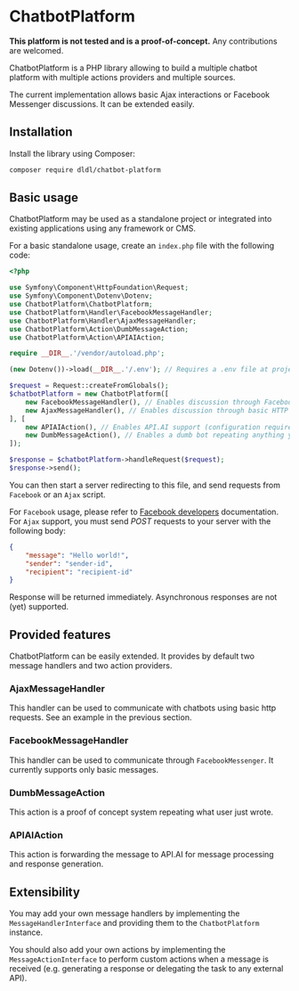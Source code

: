 # ChatbotPlatform

**This platform is not tested and is a proof-of-concept.** Any contributions are welcomed.

ChatbotPlatform is a PHP library allowing to build a multiple chatbot platform with multiple
actions providers and multiple sources.

The current implementation allows basic Ajax interactions or Facebook Messenger discussions. It can be extended easily.

## Installation

Install the library using Composer:

```sh
composer require dldl/chatbot-platform
```

## Basic usage

ChatbotPlatform may be used as a standalone project or integrated into existing applications
using any framework or CMS.

For a basic standalone usage, create an `index.php` file with the following code:

```php
<?php

use Symfony\Component\HttpFoundation\Request;
use Symfony\Component\Dotenv\Dotenv;
use ChatbotPlatform\ChatbotPlatform;
use ChatbotPlatform\Handler\FacebookMessageHandler;
use ChatbotPlatform\Handler\AjaxMessageHandler;
use ChatbotPlatform\Action\DumbMessageAction;
use ChatbotPlatform\Action\APIAIAction;

require __DIR__.'/vendor/autoload.php';

(new Dotenv())->load(__DIR__.'/.env'); // Requires a .env file at project root to load configuration (see an example on .env.dist file)

$request = Request::createFromGlobals();
$chatbotPlatform = new ChatbotPlatform([
    new FacebookMessageHandler(), // Enables discussion through Facebook messenger (configuration required in .env file)
    new AjaxMessageHandler(), // Enables discussion through basic HTTP requests
], [
    new APIAIAction(), // Enables API.AI support (configuration required in .env file)
    new DumbMessageAction(), // Enables a dumb bot repeating anything you said
]);

$response = $chatbotPlatform->handleRequest($request);
$response->send();
```

You can then start a server redirecting to this file, and send requests from `Facebook` or an
`Ajax` script.

For `Facebook` usage, please refer to [Facebook developers](https://developers.facebook.com/docs/messenger-platform) documentation.
For `Ajax` support, you must send *POST* requests to your server with the following body:

```json
{
	"message": "Hello world!",
	"sender": "sender-id",
	"recipient": "recipient-id"
}
```

Response will be returned immediately. Asynchronous responses are not (yet) supported.

## Provided features

ChatbotPlatform can be easily extended. It provides by default two message handlers and two action providers.

### AjaxMessageHandler

This handler can be used to communicate with chatbots using basic http requests. See an example in the previous section.

### FacebookMessageHandler

This handler can be used to communicate through `FacebookMessenger`. It currently supports only basic messages.

### DumbMessageAction

This action is a proof of concept system repeating what user just wrote.

### APIAIAction

This action is forwarding the message to API.AI for message processing and response generation.

## Extensibility

You may add your own message handlers by implementing the `MessageHandlerInterface` and providing them to the `ChatbotPlatform`
instance.

You should also add your own actions by implementing the `MessageActionInterface` to perform custom actions when a message
is received (e.g. generating a response or delegating the task to any external API).
